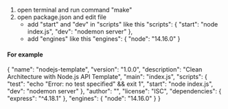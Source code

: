 1. open terminal and run command "make"
2. open package.json and edit file
    - add "start" and "dev" in "scripts" like this
        "scripts": {
            "start": "node index.js",
            "dev": "nodemon server"
        },
    - add "engines" like this
        "engines": {
            "node": "14.16.0"
        }

#### For example
{
    "name": "nodejs-template",
    "version": "1.0.0",
    "description": "Clean Architecture with Node.js API Template",
    "main": "index.js",
    "scripts": {
        "test": "echo \"Error: no test specified\" && exit 1",
        "start": "node index.js",
        "dev": "nodemon server"
    },
    "author": "",
    "license": "ISC",
    "dependencies": {
        "express": "^4.18.1"
    },
    "engines": {
        "node": "14.16.0"
    }
}